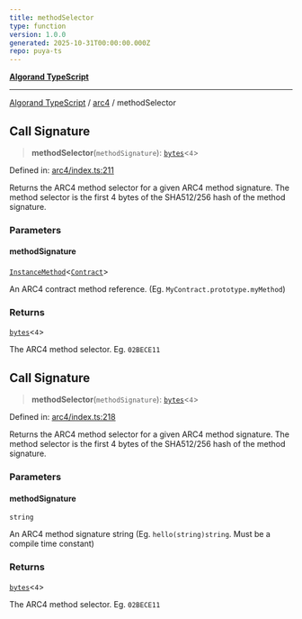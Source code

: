 ```yaml
---
title: methodSelector
type: function
version: 1.0.0
generated: 2025-10-31T00:00:00.000Z
repo: puya-ts
---
```


[**Algorand TypeScript**](/reference/algorand-typescript/api/readme/)

---

[Algorand TypeScript](docs/_md/modules) / [arc4](docs/_md/arc4/README) / methodSelector

## Call Signature

> **methodSelector**(`methodSignature`): [`bytes`](/reference/algorand-typescript/api/index/type-aliases/bytes/)\<`4`\>

Defined in: [arc4/index.ts:211](https://github.com/algorandfoundation/puya-ts/blob/main/packages/algo-ts/src/arc4/index.ts#L211)

Returns the ARC4 method selector for a given ARC4 method signature. The method selector is the first
4 bytes of the SHA512/256 hash of the method signature.

### Parameters

#### methodSignature

[`InstanceMethod`](/reference/algorand-typescript/api/arc4/-internal-/type-aliases/instancemethod/)\<[`Contract`](/reference/algorand-typescript/api/arc4/classes/contract/)\>

An ARC4 contract method reference. (Eg. `MyContract.prototype.myMethod`)

### Returns

[`bytes`](/reference/algorand-typescript/api/index/type-aliases/bytes/)\<`4`\>

The ARC4 method selector. Eg. `02BECE11`

## Call Signature

> **methodSelector**(`methodSignature`): [`bytes`](/reference/algorand-typescript/api/index/type-aliases/bytes/)\<`4`\>

Defined in: [arc4/index.ts:218](https://github.com/algorandfoundation/puya-ts/blob/main/packages/algo-ts/src/arc4/index.ts#L218)

Returns the ARC4 method selector for a given ARC4 method signature. The method selector is the first
4 bytes of the SHA512/256 hash of the method signature.

### Parameters

#### methodSignature

`string`

An ARC4 method signature string (Eg. `hello(string)string`. Must be a compile time constant)

### Returns

[`bytes`](/reference/algorand-typescript/api/index/type-aliases/bytes/)\<`4`\>

The ARC4 method selector. Eg. `02BECE11`
